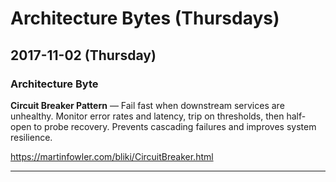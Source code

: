 # Architecture Bytes (Thursdays)

## 2017-11-02 (Thursday)

### Architecture Byte
**Circuit Breaker Pattern** — Fail fast when downstream services are unhealthy. Monitor error rates and latency, trip on thresholds, then half-open to probe recovery. Prevents cascading failures and improves system resilience.

https://martinfowler.com/bliki/CircuitBreaker.html

---

